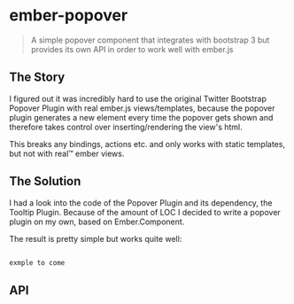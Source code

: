 # ember-popover
> A simple popover component that integrates with bootstrap 3 but provides its own API in order to work well with ember.js

## The Story
I figured out it was incredibly hard to use the original Twitter Bootstrap Popover Plugin with real ember.js views/templates, because the popover plugin generates a new element every time the popover gets shown and therefore takes control over inserting/rendering the view's html.

This breaks any bindings, actions etc. and only works with static templates, but not with real™ ember views.

## The Solution
I had a look into the code of the Popover Plugin and its dependency, the Tooltip Plugin. Because of the amount of LOC I decided to write a popover plugin on my own, based on Ember.Component.

The result is pretty simple but works quite well:

```handlebars

exmple to come

```

## API